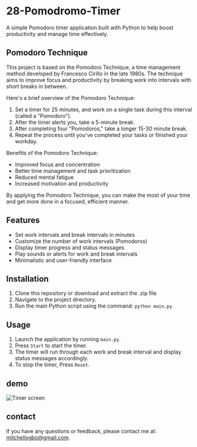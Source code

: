 # 28-Pomodromo-Timer

A simple Pomodoro timer application built with Python to help boost productivity and manage time effectively.

## Pomodoro Technique

This project is based on the Pomodoro Technique, a time management method developed by Francesco Cirillo in the late 1980s. The technique aims to improve focus and productivity by breaking work into intervals with short breaks in between.

Here's a brief overview of the Pomodoro Technique:

1. Set a timer for 25 minutes, and work on a single task during this interval (called a "Pomodoro").
2. After the timer alerts you, take a 5-minute break.
3. After completing four "Pomodoros," take a longer 15-30 minute break.
4. Repeat the process until you've completed your tasks or finished your workday.

Benefits of the Pomodoro Technique:

- Improved focus and concentration
- Better time management and task prioritization
- Reduced mental fatigue
- Increased motivation and productivity

By applying the Pomodoro Technique, you can make the most of your time and get more done in a focused, efficient manner.

## Features

- Set work intervals and break intervals in minutes
- Customize the number of work intervals (Pomodoros)
- Display timer progress and status messages
- Play sounds or alerts for work and break intervals
- Minimalistic and user-friendly interface

## Installation

1. Clone this repository or download and extract the .zip file
2. Navigate to the project directory.
3. Run the main Python script using the command: `python main.py`

## Usage

1. Launch the application by running `main.py`.
2. Press `Start` to start the timer.
3. The timer will run through each work and break interval and display status messages accordingly.
4. To stop the timer, Press `Reset`.

## demo
 ![Timer screen](https://github.com/GameDevMitchell/28-Pomodromo-Timer/assets/146736445/f28e7639-65ad-49cb-bfc8-2b4b18526fb4)


## contact

If you have any questions or feedback, please contact me at: mitchellogbo@gmail.com.
